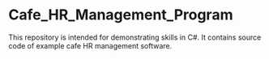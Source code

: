 # Cafe_HR_Management_Program
 This repository is intended for demonstrating skills in C#. It contains source code of example cafe HR management software.
